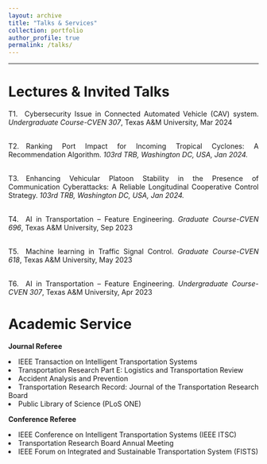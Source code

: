 ```yaml
---
layout: archive
title: "Talks & Services"
collection: portfolio
author_profile: true
permalink: /talks/ 
---
```




<hr color="#FFFFFF" />

Lectures & Invited Talks
======
<div style="text-align: justify"> 

<p> 
T1.&emsp;Cybersecurity Issue in Connected Automated Vehicle (CAV) system. <i>Undergraduate Course-CVEN 307</i>, Texas A&M University, Mar 2024<br/><br/>

T2.&emsp;Ranking Port Impact for Incoming Tropical Cyclones: A Recommendation Algorithm. <i>103rd TRB, Washington DC, USA, Jan 2024.</i> <br/><br/>


T3.&emsp;Enhancing Vehicular Platoon Stability in the Presence of Communication Cyberattacks: A Reliable Longitudinal Cooperative Control Strategy. <i>103rd TRB, Washington DC, USA, Jan 2024.</i> <br/><br/>


T4.&emsp;AI in Transportation – Feature Engineering. <i>Graduate Course-CVEN 696</i>, Texas A&M University, Sep 2023 <br/><br/>


T5.&emsp;Machine learning in Traffic Signal Control. <i>Graduate Course-CVEN 618</i>, Texas A&M University, May 2023 <br/><br/>


T6.&emsp;AI in Transportation – Feature Engineering. <i>Undergraduate Course-CVEN 307</i>, Texas A&M University, Apr 2023</p>

</div>

Academic Service
======
<div style="text-align: justify"> 

<p><b>Journal Referee</b>

<li>IEEE Transaction on Intelligent Transportation Systems</li>
<li>Transportation Research Part E: Logistics and Transportation Review</li>
<li>Accident Analysis and Prevention</li>
<li>Transportation Research Record: Journal of the Transportation Research Board</li>
<li>Public Library of Science (PLoS ONE)</li></p>

<p><b>Conference Referee</b>

<li>IEEE Conference on Intelligent Transportation Systems (IEEE ITSC)</li>
<li>Transportation Research Board Annual Meeting</li>
<li>IEEE Forum on Integrated and Sustainable Transportation System (FISTS) </li></p>

</div>